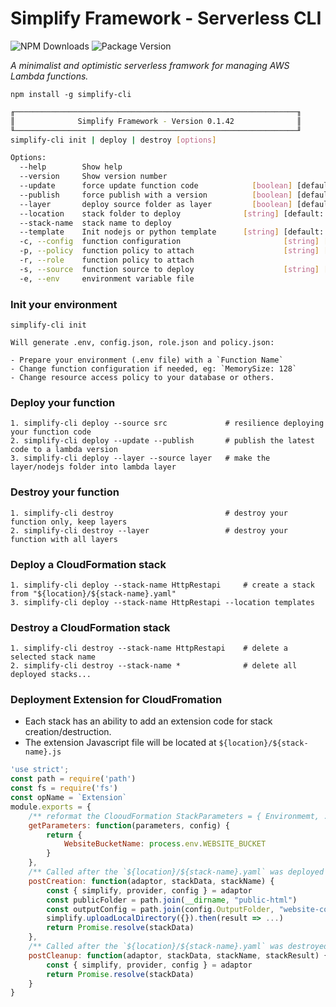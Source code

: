 # Simplify Framework - Serverless CLI

![NPM Downloads](https://img.shields.io/npm/dw/simplify-cli)
![Package Version](https://img.shields.io/github/package-json/v/simplify-framework/serverless?color=green)

*A minimalist and optimistic serverless framwork for managing AWS Lambda functions.*

`npm install -g simplify-cli`

```bash
╓───────────────────────────────────────────────────────────────╖
║              Simplify Framework - Version 0.1.42              ║
╙───────────────────────────────────────────────────────────────╜
simplify-cli init | deploy | destroy [options]

Options:
  --help        Show help                                              [boolean]
  --version     Show version number                                    [boolean]
  --update      force update function code            [boolean] [default: false]
  --publish     force publish with a version          [boolean] [default: false]
  --layer       deploy source folder as layer         [boolean] [default: false]
  --location    stack folder to deploy              [string] [default: "stacks"]
  --stack-name  stack name to deploy                                    [string]
  --template    Init nodejs or python template      [string] [default: "nodejs"]
  -c, --config  function configuration                       [string] [required]
  -p, --policy  function policy to attach                    [string] [required]
  -r, --role    function policy to attach                               [string]
  -s, --source  function source to deploy                    [string] [required]
  -e, --env     environment variable file                               [string]
 ```
  
### Init your environment

    simplify-cli init

    Will generate .env, config.json, role.json and policy.json:
    
    - Prepare your environment (.env file) with a `Function Name`
    - Change function configuration if needed, eg: `MemorySize: 128`
    - Change resource access policy to your database or others.

### Deploy your function

    1. simplify-cli deploy --source src             # resilience deploying your function code 
    2. simplify-cli deploy --update --publish       # publish the latest code to a lambda version
    3. simplify-cli deploy --layer --source layer   # make the layer/nodejs folder into lambda layer

### Destroy your function

    1. simplify-cli destroy                         # destroy your function only, keep layers
    2. simplify-cli destroy --layer                 # destroy your function with all layers

### Deploy a CloudFormation stack

    1. simplify-cli deploy --stack-name HttpRestapi     # create a stack from "${location}/${stack-name}.yaml"
    3. simplify-cli deploy --stack-name HttpRestapi --location templates

### Destroy a CloudFormation stack

    1. simplify-cli destroy --stack-name HttpRestapi    # delete a selected stack name
    2. simplify-cli destroy --stack-name *              # delete all deployed stacks...

### Deployment Extension for CloudFromation

- Each stack has an ability to add an extension code for stack creation/destruction.
- The extension Javascript file will be located at `${location}/${stack-name}.js`

```Javascript
'use strict';
const path = require('path')
const fs = require('fs')
const opName = `Extension`
module.exports = {
    /** reformat the ClooudFormation StackParameters = { Environmemt, ...} */
    getParameters: function(parameters, config) {
        return {
            WebsiteBucketName: process.env.WEBSITE_BUCKET
        }
    },
    /** Called after the `${location}/${stack-name}.yaml` was deployed */
    postCreation: function(adaptor, stackData, stackName) {
        const { simplify, provider, config } = adaptor
        const publicFolder = path.join(__dirname, "public-html")
        const outputConfig = path.join(config.OutputFolder, "website-config.json")
        simplify.uploadLocalDirectory({}).then(result => ...)
        return Promise.resolve(stackData)
    },
    /** Called after the `${location}/${stack-name}.yaml` was destroyed  */
    postCleanup: function(adaptor, stackData, stackName, stackResult) {
        const { simplify, provider, config } = adaptor
        return Promise.resolve(stackData)
    }
}
```